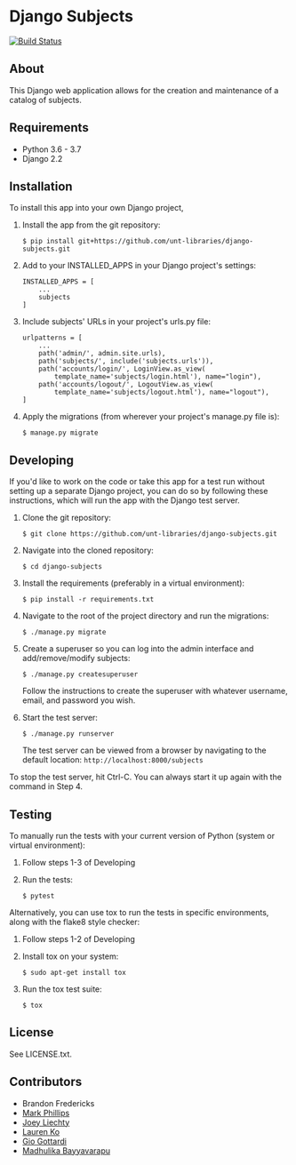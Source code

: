 Django Subjects
===============

[![Build Status](https://github.com/unt-libraries/django-subjects/actions/workflows/test.yml/badge.svg?branch=master)](https://github.com/unt-libraries/django-subjects/actions)


About
-----

This Django web application allows for the creation and maintenance of a catalog of subjects.


Requirements
------------

* Python 3.6 - 3.7
* Django 2.2


Installation
------------

To install this app into your own Django project,

1.  Install the app from the git repository:

        $ pip install git+https://github.com/unt-libraries/django-subjects.git

2.  Add to your INSTALLED_APPS in your Django project's settings:

        INSTALLED_APPS = [
            ...
            subjects
        ]

3.  Include subjects' URLs in your project's urls.py file:

        urlpatterns = [
            ...
            path('admin/', admin.site.urls),
            path('subjects/', include('subjects.urls')),
            path('accounts/login/', LoginView.as_view(
                template_name='subjects/login.html'), name="login"),
            path('accounts/logout/', LogoutView.as_view(
                template_name='subjects/logout.html'), name="logout"),
        ]

4.  Apply the migrations (from wherever your project's manage.py file is):

        $ manage.py migrate


Developing
----------

If you'd like to work on the code or take this app for a test run without setting up a separate Django project,
you can do so by following these instructions, which will run the app with the Django test server.

1.  Clone the git repository:

        $ git clone https://github.com/unt-libraries/django-subjects.git

2.  Navigate into the cloned repository:

        $ cd django-subjects

3.  Install the requirements (preferably in a virtual environment):

        $ pip install -r requirements.txt

4.  Navigate to the root of the project directory and run the migrations:

        $ ./manage.py migrate

5.  Create a superuser so you can log into the admin interface and add/remove/modify subjects:

        $ ./manage.py createsuperuser

    Follow the instructions to create the superuser with whatever username, email, and password you wish.

6.  Start the test server:

        $ ./manage.py runserver

    The test server can be viewed from a browser by navigating to the default location: `http://localhost:8000/subjects`

To stop the test server, hit Ctrl-C. You can always start it up again with the command in Step 4.


Testing
-------

To manually run the tests with your current version of Python (system or virtual environment):

1.  Follow steps 1-3 of Developing

2.  Run the tests:

        $ pytest

Alternatively, you can use tox to run the tests in specific environments, along with the flake8 style checker:

1.  Follow steps 1-2 of Developing

2.  Install tox on your system:

        $ sudo apt-get install tox

3.  Run the tox test suite:

        $ tox


License
-------

See LICENSE.txt.


Contributors
------------

* Brandon Fredericks
* [Mark Phillips](https://github.com/vphill)
* [Joey Liechty](https://github.com/yeahdef)
* [Lauren Ko](https://github.com/ldko)
* [Gio Gottardi](https://github.com/somexpert)
* [Madhulika Bayyavarapu](https://github.com/madhulika95b)

